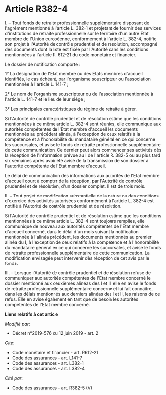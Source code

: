 # Article R382-4

I. – Tout fonds de retraite professionnelle supplémentaire disposant de l'agrément mentionné à l'article L. 382-1 et
projetant de fournir des services d'institutions de retraite professionnelle sur le territoire d'un autre Etat membre de
l'Union européenne, conformément à l'article L. 382-4, notifie son projet à l'Autorité de contrôle prudentiel et de
résolution, accompagné des documents dont la liste est fixée par l'Autorité dans les conditions mentionnées à l'article R.
612-21 du code monétaire et financier. 

Le dossier de notification comporte : 

1° La désignation de l'Etat membre ou des Etats membres d'accueil identifiés, le cas échéant, par l'organisme souscripteur ou
l'association mentionnée à l'article L. 141-7 ; 

2° Le nom de l'organisme souscripteur ou de l'association mentionnée à l'article L. 141-7 et le lieu de leur siège ; 

3° Les principales caractéristiques du régime de retraite à gérer. 

Si l'Autorité de contrôle prudentiel et de résolution estime que les conditions mentionnées à ce même article L. 382-4 sont
réunies, elle communique aux autorités compétentes de l'Etat membre d'accueil les documents mentionnés au précédent alinéa, à
l'exception de ceux relatifs à la compétence et à l'honorabilité du mandataire général en ce qui concerne les succursales, et
avise le fonds de retraite professionnelle supplémentaire de cette communication. Ce dernier peut alors commencer ses
activités dès la réception de l'information prévue au I de l'article R. 382-5 ou au plus tard six semaines après avoir été
avisé de la transmission de son dossier à l'autorité compétente de l'Etat membre d'accueil. 

Le délai de communication des informations aux autorités de l'Etat membre d'accueil court à compter de la réception, par
l'Autorité de contrôle prudentiel et de résolution, d'un dossier complet. Il est de trois mois. 

II. – Tout projet de modification substantielle de la nature ou des conditions d'exercice des activités autorisées
conformément à l'article L. 382-4 est notifié à l'Autorité de contrôle prudentiel et de résolution. 

Si l'Autorité de contrôle prudentiel et de résolution estime que les conditions mentionnées à ce même article L. 382-4 sont
toujours remplies, elle communique de nouveau aux autorités compétentes de l'Etat membre d'accueil concerné, dans le délai
d'un mois suivant la notification mentionnée à l'alinéa précédent, les documents mentionnés au premier alinéa du I, à
l'exception de ceux relatifs à la compétence et à l'honorabilité du mandataire général en ce qui concerne les succursales, et
avise le fonds de retraite professionnelle supplémentaire de cette communication. La modification envisagée peut intervenir
dès réception de cet avis par le fonds. 

III. – Lorsque l'Autorité de contrôle prudentiel et de résolution refuse de communiquer aux autorités compétentes de l'Etat
membre concerné le dossier mentionné aux deuxièmes alinéas des I et II, elle en avise le fonds de retraite professionnelle
supplémentaire concerné et lui fait connaître, dans les délais mentionnés aux derniers alinéas des I et II, les raisons de ce
refus. Elle en avise également en tant que de besoin les autorités compétentes de l'Etat membre concerné.

**Liens relatifs à cet article**

_Modifié par_:

  - Décret n°2019-576 du 12 juin 2019 - art. 2

_Cite_:

  - Code monétaire et financier - art. R612-21
  - Code des assurances - art. L141-7
  - Code des assurances - art. L382-1
  - Code des assurances - art. L382-4

_Cité par_:

  - Code des assurances - art. R382-5 (V)
